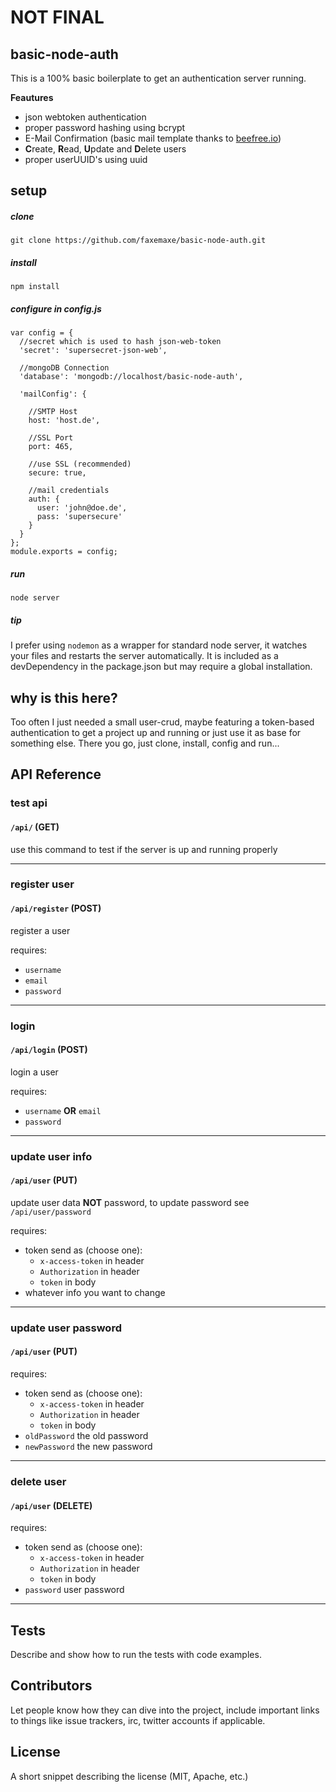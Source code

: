 # NOT FINAL

## basic-node-auth

This is a 100% basic boilerplate to get an authentication server running.

**Feautures**

* json webtoken authentication
* proper password hashing using bcrypt
* E-Mail Confirmation (basic mail template thanks to [beefree.io](https://beefree.io))
* **C**reate, **R**ead, **U**pdate and **D**elete users
* proper userUUID's using uuid

## setup
##### clone 
```
git clone https://github.com/faxemaxe/basic-node-auth.git
```
##### install
```
npm install
```
##### configure in config.js
```
var config = {
  //secret which is used to hash json-web-token
  'secret': 'supersecret-json-web',

  //mongoDB Connection
  'database': 'mongodb://localhost/basic-node-auth',

  'mailConfig': {

    //SMTP Host
    host: 'host.de',

    //SSL Port
    port: 465,

    //use SSL (recommended)
    secure: true,

    //mail credentials
    auth: {
      user: 'john@doe.de',
      pass: 'supersecure'
    }
  }
};
module.exports = config;
```
##### run
```
node server
```
##### tip
I prefer using `nodemon` as a wrapper for standard node server, it watches your files and restarts the server automatically. It is included as a devDependency in the package.json but may require a global installation.

## why is this here?

Too often I just needed a small user-crud, maybe featuring a token-based authentication to get a project up and running or just use it as  base for something else. There you go, just clone, install, config and run...



## API Reference

### test api
#### `/api/` (GET)
use this command to test if the server is up and running properly

---

### register user
#### `/api/register` (POST)
register a user

requires:
* `username`
* `email`
* `password`

---

### login
#### `/api/login` (POST)
login a user

requires:
* `username` **OR** `email`
* `password`

---

### update user info
#### `/api/user` (PUT)
update user data **NOT** password, to update password see `/api/user/password`

requires:
* token send as (choose one):
  * `x-access-token` in header
  * `Authorization` in header
  * `token` in body
* whatever info you want to change

---

### update user password
#### `/api/user` (PUT)

requires:
* token send as (choose one):
  * `x-access-token` in header
  * `Authorization` in header
  * `token` in body
* `oldPassword` the old password
* `newPassword` the new password

---

### delete user
#### `/api/user` (DELETE)

requires:
* token send as (choose one):
  * `x-access-token` in header
  * `Authorization` in header
  * `token` in body
* `password` user password

---

## Tests

Describe and show how to run the tests with code examples.

## Contributors

Let people know how they can dive into the project, include important links to things like issue trackers, irc, twitter accounts if applicable.

## License

A short snippet describing the license (MIT, Apache, etc.)
